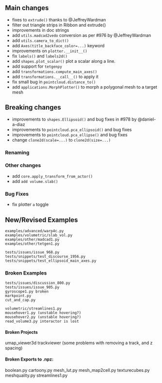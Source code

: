 ## Main changes

- fixes to `extrude()` thanks to @JeffreyWardman
- filter out triangle strips in Ribbon and extrude()
- improvements in doc strings
- add `utils.madcad2vedo` conversion as per #976 by @JeffreyWardman
- add `utils.camera_to_dict()`
- add `Axes(title_backface_color=...)` keyword
- improvements on `plotter.__init__()`
- fix `labels()` and `labels2d()`
- add `shapes.plot_scalar()` plot a scalar along a line.
- add support for `tetgenpy`
- add `transformations.compute_main_axes()`
- add `transformations.__call__()` to apply it
- fix small bug in `pointcloud.distance_to()`
- add `applications.MorphPlotter()` to morph a polygonal mesh to a target mesh


## Breaking changes

- improvements to `shapes.Ellipsoid()` and bug fixes in #978 by @daniel-a-diaz
- improvements to `pointcloud.pca_ellipsoid()` and bug fixes
- improvements to `pointcloud.pca_ellipse()` and bug fixes
- change `clone2d(scale=...)` to `clone2d(size=...)`


### Renaming


### Other changes
- add `core.apply_transform_from_actor()`
- add `add volume.slab()`



### Bug Fixes
- fix plotter `a` toggle


## New/Revised Examples
```
examples/advanced/warp4c.py
examples/volumetric/slab_vol.py
examples/other/madcad1.py
examples/other/tetgen1.py

tests/issues/issue_968.py
tests/snippets/test_discourse_1956.py
tests/snippets/test_ellipsoid_main_axes.py
```

### Broken Examples
```
tests/issues/discussion_800.py
tests/issues/issue_905.py
gyroscope1.py broken
markpoint.py
cut_and_cap.py

volumetric/streamlines1.py
mousehover1.py (unstable hovering?)
mousehover2.py (unstable hovering?)
read_volume3.py interactor is lost
```

#### Broken Projects
umap_viewer3d
trackviewer (some problems with removing a track, and z spacing)


#### Broken Exports to .npz:
boolean.py
cartoony.py
mesh_lut.py
mesh_map2cell.py
texturecubes.py
meshquality.py
streamlines1.py


